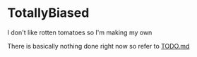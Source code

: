 ﻿# TotallyBiased
I don't like rotten tomatoes so I'm making my own

There is basically nothing done right now so refer to [TODO.md](https://github.com/mazylol/TotallyBiased/blob/master/TODO.md)